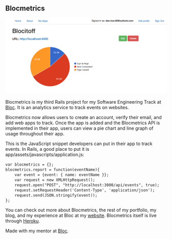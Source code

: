 ## Blocmetrics

![](app/assets/images/blocmetrics-chart.jpg)

Blocmetrics is my third Rails project for my Software Engineering Track at [Bloc](http://bloc.io). It is an analytics service to track events on websites.

Blocmetrics now allows users to create an account, verify their email, and add web apps to track. Once the app is added and the Blocmetrics API is implemented in their app, users can view a pie chart and line graph of usage throughout their app.

This is the JavaScript snippet developers can put in their app to track events. In Rails, a good place to put it is app/assets/javascripts/application.js:

	var blocmetrics = {};
	blocmetrics.report = function(eventName){
    	var event = {event: { name: eventName }};
	    var request = new XMLHttpRequest();
	    request.open("POST", "http://localhost:3000/api/events", true);
	    request.setRequestHeader('Content-Type', 'application/json');
	    request.send(JSON.stringify(event));
	};

You can check out more about Blocmetrics, the rest of my portfolio, my blog, and my experience at Bloc at my [website](http://danrice.me). Blocmetrics itself is live through [Heroku](http://dan-rice-blocmetrics.herokuapp.com).

Made with my mentor at [Bloc](http://bloc.io).